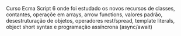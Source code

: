 Curso Ecma Script 6 onde foi estudado os novos recursos de classes, contantes, operaçõe em arrays, arrow functions, valores padrão, desestruturação de objetos, operadores rest/spread, template literals, object short syntax e programação assíncrona (async/await)
